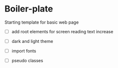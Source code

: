 # Boiler-plate

Starting template for basic web page

- [ ]  add root elements for screen reading text increase

- [ ]  dark and light theme
- [ ] import fonts
- [ ] pseudo classes
